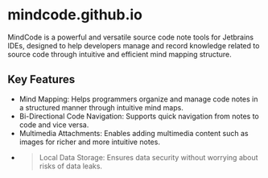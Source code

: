 # mindcode.github.io
MindCode is a powerful and versatile source code note tools for Jetbrains IDEs, designed to help developers manage and record knowledge related to source code through intuitive and efficient mind mapping structure.

## Key Features
- Mind Mapping: Helps programmers organize and manage code notes in a structured manner through intuitive mind maps.
- Bi-Directional Code Navigation: Supports quick navigation from notes to code and vice versa.
- Multimedia Attachments: Enables adding multimedia content such as images for richer and more intuitive notes.
- >Local Data Storage: Ensures data security without worrying about risks of data leaks.
